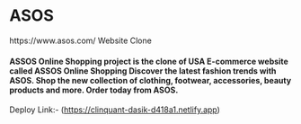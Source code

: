 <h1> ASOS</h1>
<link>https://www.asos.com/</link>
Website Clone

<h4>ASSOS Online Shopping project is the clone of USA E-commerce website called ASSOS Online Shopping Discover the latest fashion trends with ASOS. Shop the new collection of clothing, footwear, accessories, beauty products and more. Order today from ASOS.</h4>

Deploy Link:- (https://clinquant-dasik-d418a1.netlify.app)
